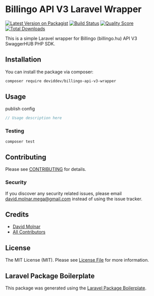 # Billingo API V3 Laravel Wrapper

[![Latest Version on Packagist](https://img.shields.io/packagist/v/deviddev/billingo-api-v3-wrapper.svg?style=flat-square)](https://packagist.org/packages/deviddev/billingo-api-v3-wrapper)
[![Build Status](https://img.shields.io/travis/deviddev/billingo-api-v3-wrapper/master.svg?style=flat-square)](https://travis-ci.org/deviddev/billingo-api-v3-wrapper)
[![Quality Score](https://img.shields.io/scrutinizer/g/deviddev/billingo-api-v3-wrapper.svg?style=flat-square)](https://scrutinizer-ci.com/g/deviddev/billingo-api-v3-wrapper)
[![Total Downloads](https://img.shields.io/packagist/dt/deviddev/billingo-api-v3-wrapper.svg?style=flat-square)](https://packagist.org/packages/deviddev/billingo-api-v3-wrapper)

This is a simple Laravel wrapper for Billingo (billingo.hu) API V3 SwaggerHUB PHP SDK.

## Installation

You can install the package via composer:

```bash
composer require deviddev/billingo-api-v3-wrapper
```

## Usage

publish config

``` php
// Usage description here
```

### Testing

``` bash
composer test
```

## Contributing

Please see [CONTRIBUTING](CONTRIBUTING.md) for details.

### Security

If you discover any security related issues, please email david.molnar.mega@gmail.com instead of using the issue tracker.

## Credits

- [David Molnar](https://github.com/deviddev)
- [All Contributors](../../contributors)

## License

The MIT License (MIT). Please see [License File](LICENSE.md) for more information.

## Laravel Package Boilerplate

This package was generated using the [Laravel Package Boilerplate](https://laravelpackageboilerplate.com).
